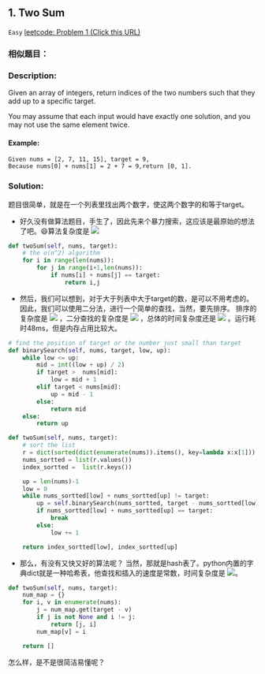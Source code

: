 ## 1. Two Sum
`Easy` [leetcode: Problem 1 (Click this URL)](https://leetcode.com/problems/two-sum/)
### 相似题目：

### Description:
Given an array of integers, return indices of the two numbers such that they add up to a specific target.

You may assume that each input would have exactly one solution, and you may not use the same element twice.
#### Example:
```
Given nums = [2, 7, 11, 15], target = 9,
Because nums[0] + nums[1] = 2 + 7 = 9,return [0, 1].
```
### Solution:
题目很简单，就是在一个列表里找出两个数字，使这两个数字的和等于target。<br>
+ 好久没有做算法题目，手生了，因此先来个暴力搜索，这应该是最原始的想法了吧。:smile:算法复杂度是
![](http://latex.codecogs.com/gif.latex?\\o(n^2))

```Python
def twoSum(self, nums, target):
    # the o(n^2) algorithm
    for i in range(len(nums)):
        for j in range(i+1,len(nums)):
            if nums[i] + nums[j] == target:
                return i,j 
```
+ 然后，我们可以想到，对于大于列表中大于target的数，是可以不用考虑的。因此，我们可以使用二分法，进行一个简单的查找，当然，要先排序。
排序的复杂度是 ![](http://latex.codecogs.com/gif.latex?\\o(nlog_{2}n))
，二分查找的复杂度是 ![](http://latex.codecogs.com/gif.latex?\\o(log_{2}n))
，总体的时间复杂度还是 ![](http://latex.codecogs.com/gif.latex?\\o(log_{2}n))
。运行耗时48ms，但是内存占用比较大。

```Python
# find the position of target or the number just small than target
def binarySearch(self, nums, target, low, up):
    while low <= up:
        mid = int((low + up) / 2)
        if target >  nums[mid]:
            low = mid + 1
        elif target < nums[mid]:
            up = mid - 1
        else:
            return mid
    else:
        return up

def twoSum(self, nums, target):
    # sort the list
    r = dict(sorted(dict(enumerate(nums)).items(), key=lambda x:x[1]))
    nums_sortted = list(r.values())
    index_sortted =  list(r.keys())

    up = len(nums)-1
    low = 0 
    while nums_sortted[low] + nums_sortted[up] != target:
        up = self.binarySearch(nums_sortted, target - nums_sortted[low], low+1, up)
        if nums_sortted[low] + nums_sortted[up] == target:
            break
        else:
            low += 1

    return index_sortted[low], index_sortted[up] 
```
+ 那么，有没有又快又好的算法呢？ 当然，那就是hash表了。python内置的字典dict就是一种哈希表，他查找和插入的速度是常数，时间复杂度是
![](http://latex.codecogs.com/gif.latex?\\o(n))。
```Python
def twoSum(self, nums, target):
    num_map = {}
    for i, v in enumerate(nums):
        j = num_map.get(target - v)
        if j is not None and i != j:
            return [j, i]
        num_map[v] = i

    return []
```
怎么样，是不是很简洁易懂呢？
